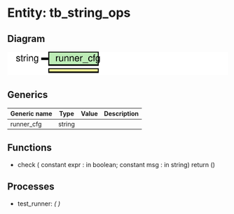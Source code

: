 # Entity: tb_string_ops
## Diagram
![Diagram](tb_string_ops.svg "Diagram")
## Generics
| Generic name | Type   | Value | Description |
| ------------ | ------ | ----- | ----------- |
| runner_cfg   | string |       |             |
## Functions
- check <font id="function_arguments">(    constant expr : in boolean;
    constant msg  : in string)</font> <font id="function_return">return ()</font>
## Processes
- test_runner: _(  )_

